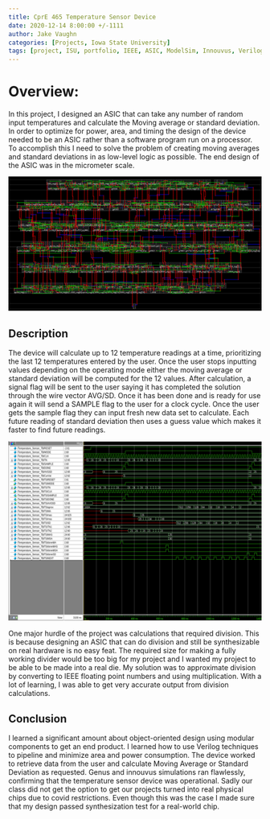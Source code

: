 ```yaml
---
title: CprE 465 Temperature Sensor Device
date: 2020-12-14 8:00:00 +/-1111
author: Jake Vaughn
categories: [Projects, Iowa State University]
tags: [project, ISU, portfolio, IEEE, ASIC, ModelSim, Innouvus, Verilog]
---
```


# Overview:
In this project, I designed an ASIC that can take any number of random input temperatures and calculate the Moving average or standard deviation. In order to optimize for power, area, and timing the design of the device needed to be an ASIC rather than a software program run on a processor. To accomplish this I need to solve the problem of creating moving averages and standard deviations in as low-level logic as possible. The end design of the ASIC was in the micrometer scale.

![Innouvus-diagram](/images/465/innovus-diagram1_orig.png)

## Description
The device will calculate up to 12 temperature readings at a time, prioritizing the last 12 temperatures entered by the user. Once the user stops inputting values depending on the operating mode either the moving average or standard deviation will be computed for the 12 values. After calculation, a signal flag will be sent to the user saying it has completed the solution through the wire vector AVG/SD. Once it has been done and is ready for use again it will send a SAMPLE flag to the user for a clock cycle. Once the user gets the sample flag they can input fresh new data set to calculate. Each future reading of standard deviation then uses a guess value which makes it faster to find future readings.

![modelSim-example](/images/465/modelSim.png)

One major hurdle of the project was calculations that required division. This is because designing an ASIC that can do division and still be synthesizable on real hardware is no easy feat. The required size for making a fully working divider would be too big for my project and I wanted my project to be able to be made into a real die. My solution was to approximate division by converting to IEEE floating point numbers and using multiplication. With a lot of learning, I was able to get very accurate output from division calculations.

## Conclusion
I learned a significant amount about object-oriented design using modular components to get an end product. I learned how to use Verilog techniques to pipeline and minimize area and power consumption. The device worked to retrieve data from the user and calculate Moving Average or Standard Deviation as requested. Genus and innouvus simulations ran flawlessly, confirming that the temperature sensor device was operational. Sadly our class did not get the option to get our projects turned into real physical chips due to covid restrictions. Even though this was the case I made sure that my design passed synthesization test for a real-world chip.